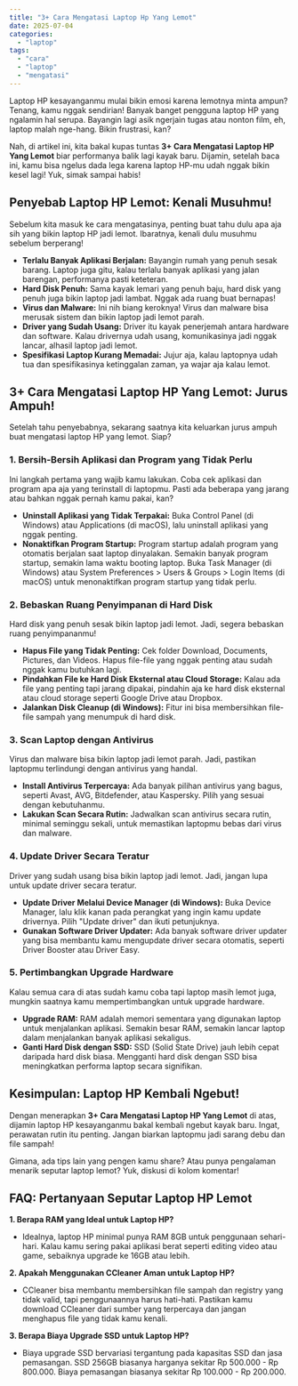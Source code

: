 ```yaml
---
title: "3+ Cara Mengatasi Laptop Hp Yang Lemot"
date: 2025-07-04
categories: 
  - "laptop"
tags: 
  - "cara"
  - "laptop"
  - "mengatasi"
---
```


Laptop HP kesayanganmu mulai bikin emosi karena lemotnya minta ampun? Tenang, kamu nggak sendirian! Banyak banget pengguna laptop HP yang ngalamin hal serupa. Bayangin lagi asik ngerjain tugas atau nonton film, eh, laptop malah nge-hang. Bikin frustrasi, kan?

Nah, di artikel ini, kita bakal kupas tuntas **3+ Cara Mengatasi Laptop HP Yang Lemot** biar performanya balik lagi kayak baru. Dijamin, setelah baca ini, kamu bisa ngelus dada lega karena laptop HP-mu udah nggak bikin kesel lagi! Yuk, simak sampai habis!

## Penyebab Laptop HP Lemot: Kenali Musuhmu!

Sebelum kita masuk ke cara mengatasinya, penting buat tahu dulu apa aja sih yang bikin laptop HP jadi lemot. Ibaratnya, kenali dulu musuhmu sebelum berperang!

- **Terlalu Banyak Aplikasi Berjalan:** Bayangin rumah yang penuh sesak barang. Laptop juga gitu, kalau terlalu banyak aplikasi yang jalan barengan, performanya pasti keteteran.
- **Hard Disk Penuh:** Sama kayak lemari yang penuh baju, hard disk yang penuh juga bikin laptop jadi lambat. Nggak ada ruang buat bernapas!
- **Virus dan Malware:** Ini nih biang keroknya! Virus dan malware bisa merusak sistem dan bikin laptop jadi lemot parah.
- **Driver yang Sudah Usang:** Driver itu kayak penerjemah antara hardware dan software. Kalau drivernya udah usang, komunikasinya jadi nggak lancar, alhasil laptop jadi lemot.
- **Spesifikasi Laptop Kurang Memadai:** Jujur aja, kalau laptopnya udah tua dan spesifikasinya ketinggalan zaman, ya wajar aja kalau lemot.

## 3+ Cara Mengatasi Laptop HP Yang Lemot: Jurus Ampuh!

Setelah tahu penyebabnya, sekarang saatnya kita keluarkan jurus ampuh buat mengatasi laptop HP yang lemot. Siap?

### 1\. Bersih-Bersih Aplikasi dan Program yang Tidak Perlu

Ini langkah pertama yang wajib kamu lakukan. Coba cek aplikasi dan program apa aja yang terinstall di laptopmu. Pasti ada beberapa yang jarang atau bahkan nggak pernah kamu pakai, kan?

- **Uninstall Aplikasi yang Tidak Terpakai:** Buka Control Panel (di Windows) atau Applications (di macOS), lalu uninstall aplikasi yang nggak penting.
- **Nonaktifkan Program Startup:** Program startup adalah program yang otomatis berjalan saat laptop dinyalakan. Semakin banyak program startup, semakin lama waktu booting laptop. Buka Task Manager (di Windows) atau System Preferences > Users & Groups > Login Items (di macOS) untuk menonaktifkan program startup yang tidak perlu.

### 2\. Bebaskan Ruang Penyimpanan di Hard Disk

Hard disk yang penuh sesak bikin laptop jadi lemot. Jadi, segera bebaskan ruang penyimpananmu!

- **Hapus File yang Tidak Penting:** Cek folder Download, Documents, Pictures, dan Videos. Hapus file-file yang nggak penting atau sudah nggak kamu butuhkan lagi.
- **Pindahkan File ke Hard Disk Eksternal atau Cloud Storage:** Kalau ada file yang penting tapi jarang dipakai, pindahin aja ke hard disk eksternal atau cloud storage seperti Google Drive atau Dropbox.
- **Jalankan Disk Cleanup (di Windows):** Fitur ini bisa membersihkan file-file sampah yang menumpuk di hard disk.

### 3\. Scan Laptop dengan Antivirus

Virus dan malware bisa bikin laptop jadi lemot parah. Jadi, pastikan laptopmu terlindungi dengan antivirus yang handal.

- **Install Antivirus Terpercaya:** Ada banyak pilihan antivirus yang bagus, seperti Avast, AVG, Bitdefender, atau Kaspersky. Pilih yang sesuai dengan kebutuhanmu.
- **Lakukan Scan Secara Rutin:** Jadwalkan scan antivirus secara rutin, minimal seminggu sekali, untuk memastikan laptopmu bebas dari virus dan malware.

### 4\. Update Driver Secara Teratur

Driver yang sudah usang bisa bikin laptop jadi lemot. Jadi, jangan lupa untuk update driver secara teratur.

- **Update Driver Melalui Device Manager (di Windows):** Buka Device Manager, lalu klik kanan pada perangkat yang ingin kamu update drivernya. Pilih "Update driver" dan ikuti petunjuknya.
- **Gunakan Software Driver Updater:** Ada banyak software driver updater yang bisa membantu kamu mengupdate driver secara otomatis, seperti Driver Booster atau Driver Easy.

### 5\. Pertimbangkan Upgrade Hardware

Kalau semua cara di atas sudah kamu coba tapi laptop masih lemot juga, mungkin saatnya kamu mempertimbangkan untuk upgrade hardware.

- **Upgrade RAM:** RAM adalah memori sementara yang digunakan laptop untuk menjalankan aplikasi. Semakin besar RAM, semakin lancar laptop dalam menjalankan banyak aplikasi sekaligus.
- **Ganti Hard Disk dengan SSD:** SSD (Solid State Drive) jauh lebih cepat daripada hard disk biasa. Mengganti hard disk dengan SSD bisa meningkatkan performa laptop secara signifikan.

## Kesimpulan: Laptop HP Kembali Ngebut!

Dengan menerapkan **3+ Cara Mengatasi Laptop HP Yang Lemot** di atas, dijamin laptop HP kesayanganmu bakal kembali ngebut kayak baru. Ingat, perawatan rutin itu penting. Jangan biarkan laptopmu jadi sarang debu dan file sampah!

Gimana, ada tips lain yang pengen kamu share? Atau punya pengalaman menarik seputar laptop lemot? Yuk, diskusi di kolom komentar!

## FAQ: Pertanyaan Seputar Laptop HP Lemot

**1\. Berapa RAM yang Ideal untuk Laptop HP?**

- Idealnya, laptop HP minimal punya RAM 8GB untuk penggunaan sehari-hari. Kalau kamu sering pakai aplikasi berat seperti editing video atau game, sebaiknya upgrade ke 16GB atau lebih.

**2\. Apakah Menggunakan CCleaner Aman untuk Laptop HP?**

- CCleaner bisa membantu membersihkan file sampah dan registry yang tidak valid, tapi penggunaannya harus hati-hati. Pastikan kamu download CCleaner dari sumber yang terpercaya dan jangan menghapus file yang tidak kamu kenali.

**3\. Berapa Biaya Upgrade SSD untuk Laptop HP?**

- Biaya upgrade SSD bervariasi tergantung pada kapasitas SSD dan jasa pemasangan. SSD 256GB biasanya harganya sekitar Rp 500.000 - Rp 800.000. Biaya pemasangan biasanya sekitar Rp 100.000 - Rp 200.000.
